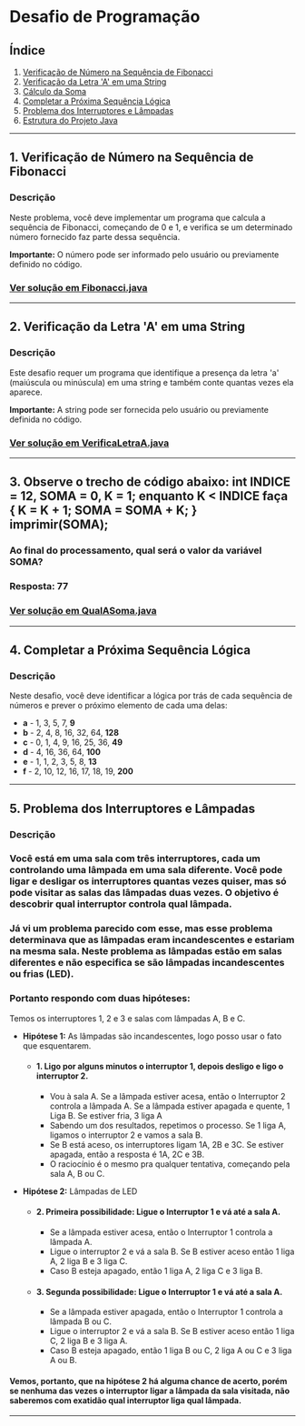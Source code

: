 # Desafio de Programação

## Índice

1. [Verificação de Número na Sequência de Fibonacci](#1-verificação-de-número-na-sequência-de-fibonacci)
2. [Verificação da Letra 'A' em uma String](#2-verificação-da-letra-a-em-uma-string)
3. [Cálculo da Soma](#3-cálculo-da-soma)
4. [Completar a Próxima Sequência Lógica](#4-completar-a-próxima-sequência-lógica)
5. [Problema dos Interruptores e Lâmpadas](#5-problema-dos-interruptores-e-lâmpadas)
6. [Estrutura do Projeto Java](#6-estrutura-do-projeto-java)

---

## 1. Verificação de Número na Sequência de Fibonacci

### Descrição
Neste problema, você deve implementar um programa que calcula a sequência de Fibonacci, começando de 0 e 1, e verifica se um determinado número fornecido faz parte dessa sequência.

**Importante:** O número pode ser informado pelo usuário ou previamente definido no código.

### [Ver solução em Fibonacci.java](https://github.com/mlzzi/desafio-target/blob/master/src/main/java/org/example/solucoes/Fibonacci.java)

---

## 2. Verificação da Letra 'A' em uma String

### Descrição
Este desafio requer um programa que identifique a presença da letra 'a' (maiúscula ou minúscula) em uma string e também conte quantas vezes ela aparece.

**Importante:** A string pode ser fornecida pelo usuário ou previamente definida no código.

### [Ver solução em VerificaLetraA.java](./java/org/example/solucoes/VerificaLetraA.java)

---

## 3. Observe o trecho de código abaixo: int INDICE = 12, SOMA = 0, K = 1; enquanto K < INDICE faça { K = K + 1; SOMA = SOMA + K; } imprimir(SOMA);
### Ao final do processamento, qual será o valor da variável SOMA?

### Resposta: 77

### [Ver solução em QualASoma.java](./java/org/example/solucoes/QualASoma.java)

---

## 4. Completar a Próxima Sequência Lógica

### Descrição
Neste desafio, você deve identificar a lógica por trás de cada sequência de números e prever o próximo elemento de cada uma delas:

- **a** - 1, 3, 5, 7, **9**
- **b** - 2, 4, 8, 16, 32, 64, **128**
- **c** - 0, 1, 4, 9, 16, 25, 36, **49**
- **d** - 4, 16, 36, 64, **100**
- **e** - 1, 1, 2, 3, 5, 8, **13**
- **f** - 2, 10, 12, 16, 17, 18, 19, **200**

---

## 5. Problema dos Interruptores e Lâmpadas

### Descrição
### Você está em uma sala com três interruptores, cada um controlando uma lâmpada em uma sala diferente. Você pode ligar e desligar os interruptores quantas vezes quiser, mas só pode visitar as salas das lâmpadas duas vezes. O objetivo é descobrir qual interruptor controla qual lâmpada.

### Já vi um problema parecido com esse, mas esse problema determinava que as lâmpadas eram incandescentes e estariam na mesma sala. Neste problema as lâmpadas estão em salas diferentes e não especifica se são lâmpadas incandescentes ou frias (LED).
 ### Portanto respondo com duas hipóteses:

Temos os interruptores 1, 2 e 3 e salas com lâmpadas A, B e C.

- **Hipótese 1:** As lâmpadas são incandescentes, logo posso usar o fato que esquentarem.
   - #### 1.	Ligo por alguns minutos o interruptor 1, depois desligo e ligo o interruptor 2.

     - Vou à sala A. Se a lâmpada estiver acesa, então o Interruptor 2 controla a lâmpada A. Se a lâmpada estiver apagada e quente, 1 Liga B. Se estiver fria, 3 liga A
     - Sabendo um dos resultados, repetimos o processo. Se 1 liga A, ligamos o interruptor 2 e vamos a sala B.
     - Se B está aceso, os interruptores ligam 1A, 2B e 3C. Se estiver apagada, então a resposta é 1A, 2C e 3B.
     - O raciocínio é o mesmo pra qualquer tentativa, começando pela sala A, B ou C.


- **Hipótese 2:** Lâmpadas de LED

  - #### 2.	Primeira possibilidade: Ligue o Interruptor 1 e vá até a sala A.
    - Se a lâmpada estiver acesa, então o Interruptor 1 controla a lâmpada A.
    - Ligue o interruptor 2 e vá a sala B. Se B estiver aceso então 1 liga A, 2 liga B e 3 liga C.
    - Caso B esteja apagado, então 1 liga A, 2 liga C e 3 liga B.

  - #### 3.	Segunda possibilidade: Ligue o Interruptor 1 e vá até a sala A.
    - Se a lâmpada estiver apagada, então o Interruptor 1 controla a lâmpada B ou C.
    - Ligue o interruptor 2 e vá a sala B. Se B estiver aceso então 1 liga C, 2 liga B e 3 liga A.
    - Caso B esteja apagado, então 1 liga B ou C, 2 liga A ou C e 3 liga A ou B.

#### Vemos, portanto, que na hipótese 2 há alguma chance de acerto, porém se nenhuma das vezes o interruptor ligar a lâmpada da sala visitada, não saberemos com exatidão qual interruptor liga qual lâmpada.

---
